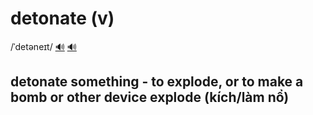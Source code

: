 # detonate (v)

/ˈdetəneɪt/ [🔊](https://www.oxfordlearnersdictionaries.com/media/english/uk_pron/d/det/deton/detonate__gb_1.mp3) [🔊](https://www.oxfordlearnersdictionaries.com/media/english/us_pron/d/det/deton/detonate__us_1.mp3)

## detonate something - to explode, or to make a bomb or other device explode (kích/làm nổ)